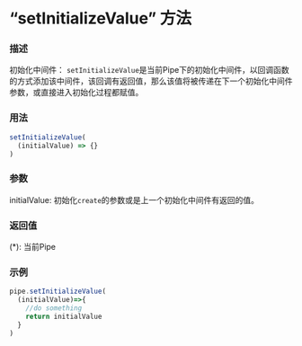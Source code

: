# “setInitializeValue” 方法

### 描述
初始化中间件：
`setInitializeValue`是当前Pipe下的初始化中间件，以回调函数的方式添加该中间件，该回调有返回值，那么该值将被传递在下一个初始化中间件参数，或直接进入初始化过程都赋值。

### 用法
```javascript
setInitializeValue(
  (initialValue) => {}
)
```

### 参数
initialValue: 初始化`create`的参数或是上一个初始化中间件有返回的值。

### 返回值
(*): 当前Pipe

### 示例
```javascript
pipe.setInitializeValue(
  (initialValue)=>{
    //do something
    return initialValue
  }
)
```
